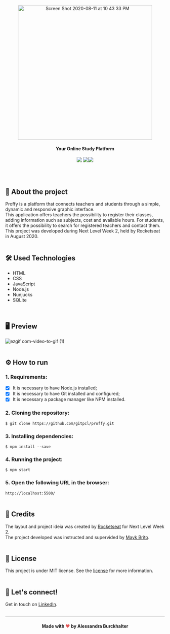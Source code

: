 <p align="center">
<img width="424" alt="Screen Shot 2020-08-11 at 10 43 33 PM" src="https://user-images.githubusercontent.com/68092946/90272095-dc0c2e80-de2a-11ea-808f-2a9d82d009c4.png"></p>

#### <div align="center">Your Online Study Platform</div>
<p align="center">
<img src="https://img.shields.io/github/license/alessandraburckhalter/Online-Study-Platform-Proffy?color=%23836FFF"> <img src="https://img.shields.io/npm/v/npm?color=%23836FFF"><img src="https://img.shields.io/badge/proffy-NLW%202.0-%23836FFF"></p>

<br>
<br>

## :book: About the project
Proffy is a platform that connects teachers and students through a simple, dynamic and responsive graphic interface.<br>This application offers teachers the possibility to register their classes, adding information such as subjects, cost and available hours. For students, it offers the possibility to search for registered teachers and contact them. This project was developed during Next Level Week 2, held by Rocketseat in August 2020.
<br>
<br>
## 🛠 Used Technologies 
* HTML
* CSS
* JavaScript
* Node.js
* Nunjucks
* SQLite
<br>

## 🖥 Preview
![ezgif com-video-to-gif (1)](https://user-images.githubusercontent.com/68092946/90089997-ddd1d700-dcf0-11ea-81d4-943665065cce.gif)
<br>
<br>

## ⚙ How to run 
### 1. Requirements:<br>
- [x] It is necessary to have Node.js installed;
- [x] It is necessary to have Git installed and configured;
- [x] It is necessary a package manager like NPM installed.
### 2. Cloning the repository: 
```$ git clone https://github.com/gitpcl/proffy.git```
### 3. Installing dependencies:
```$ npm install --save```
### 4. Running the project:
```$ npm start```
### 5. Open the following URL in the browser:
```http://localhost:5500/```
<br>
<br>
## 🥇 Credits
The layout and project ideia was created by [Rocketseat](https://github.com/Rocketseat) for Next Level Week 2.<br>
The project developed was instructed and supervided by [Mayk Brito](https://github.com/maykbrito).
<br> 
<br> 

## 📝 License
This project is under MIT license. See the [license](https://opensource.org/licenses/MIT) for more information.
<br /> 
<br /> 

## :wave: Let's connect!
Get in touch on [LinkedIn](https://www.linkedin.com/in/alessandra-burckhalter/).
<br /> 
<br /> 

****
####  <div align="center">Made with <span style="color: #e25555;">&#9829;</span> by Alessandra Burckhalter</div>
